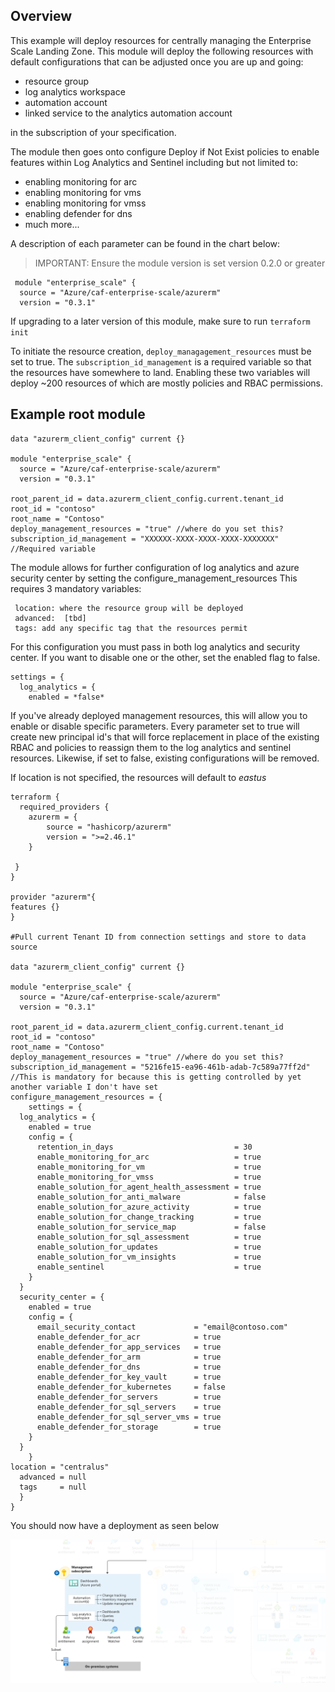## Overview
This example will deploy resources for centrally managing the Enterprise Scale Landing Zone. This module will deploy the following resources with default configurations that can be adjusted once you are up and going:


   * resource group
   * log analytics workspace
   * automation account 
   * linked service to the analytics automation account

in the subscription of your specification.  

The module then goes onto configure Deploy if Not Exist policies to enable features within Log Analytics and Sentinel including
but not limited to: 
   * enabling monitoring for arc 
   * enabling monitoring for vms
   * enabling monitoring for vmss
   * enabling defender for dns 
   * much more...

A description of each parameter can be found in the chart below:


> IMPORTANT: Ensure the module version is set version  0.2.0 or greater

     module "enterprise_scale" {
      source = "Azure/caf-enterprise-scale/azurerm"
      version = "0.3.1"


If upgrading to a later version of this module, make sure to run `terraform init`

To initiate the resource creation,  `deploy_managagement_resources` must be set to true. The  `subscription_id_management` is a required variable so that the resources have somewhere to land. Enabling these two variables will deploy ~200 resources of which are mostly policies and RBAC permissions. 

## Example root module

    data "azurerm_client_config" current {}

    module "enterprise_scale" {
      source = "Azure/caf-enterprise-scale/azurerm"
      version = "0.3.1"

    root_parent_id = data.azurerm_client_config.current.tenant_id
    root_id = "contoso" 
    root_name = "Contoso"
    deploy_management_resources = "true" //where do you set this?
    subscription_id_management = "XXXXXX-XXXX-XXXX-XXXX-XXXXXXX" //Required variable

The module allows for further configuration of log analytics and azure security center by setting the configure_management_resources 
This requires 3 mandatory variables: 

     location: where the resource group will be deployed
     advanced:  [tbd]
     tags: add any specific tag that the resources permit 

For this configuration you must pass in both log analytics and security center. If you want to disable
one or the other, set the enabled flag to false.


    settings = {
      log_analytics = {
        enabled = *false*

If you've already deployed management resources, this will allow you to enable or disable specific parameters. 
Every parameter set to true will create new principal id's that will force replacement in place of the existing 
RBAC and policies to reassign them to the log analytics and sentinel resources. Likewise, if set to false, existing configurations will be removed.  

If location is not specified, the resources will default to *eastus*

    terraform {
      required_providers {
        azurerm = {
            source = "hashicorp/azurerm"
            version = ">=2.46.1"
        }
   
     }
    }

    provider "azurerm"{
    features {}
    }

    #Pull current Tenant ID from connection settings and store to data source
    
    data "azurerm_client_config" current {}

    module "enterprise_scale" {
      source = "Azure/caf-enterprise-scale/azurerm"
      version = "0.3.1"

    root_parent_id = data.azurerm_client_config.current.tenant_id
    root_id = "contoso" 
    root_name = "Contoso"
    deploy_management_resources = "true" //where do you set this?
    subscription_id_management = "5216fe15-ea96-461b-adab-7c589a77ff2d" //This is mandatory for because this is getting controlled by yet another variable I don't have set
    configure_management_resources = {
        settings = {
      log_analytics = {
        enabled = true
        config = {
          retention_in_days                           = 30
          enable_monitoring_for_arc                   = true
          enable_monitoring_for_vm                    = true
          enable_monitoring_for_vmss                  = true
          enable_solution_for_agent_health_assessment = true
          enable_solution_for_anti_malware            = false
          enable_solution_for_azure_activity          = true
          enable_solution_for_change_tracking         = true
          enable_solution_for_service_map             = false
          enable_solution_for_sql_assessment          = true
          enable_solution_for_updates                 = true
          enable_solution_for_vm_insights             = true
          enable_sentinel                             = true
        }
      }
      security_center = {
        enabled = true
        config = {
          email_security_contact             = "email@contoso.com"
          enable_defender_for_acr            = true
          enable_defender_for_app_services   = true
          enable_defender_for_arm            = true
          enable_defender_for_dns            = true
          enable_defender_for_key_vault      = true
          enable_defender_for_kubernetes     = false
          enable_defender_for_servers        = true
          enable_defender_for_sql_servers    = true
          enable_defender_for_sql_server_vms = true
          enable_defender_for_storage        = true
        }
      }
        }
    location = "centralus"
      advanced = null
      tags     = null
      }
    }

You should now have a deployment as seen below

![Deploy-Default-Configuration](./media/terraform-caf-enterprise-scale-management.png)
